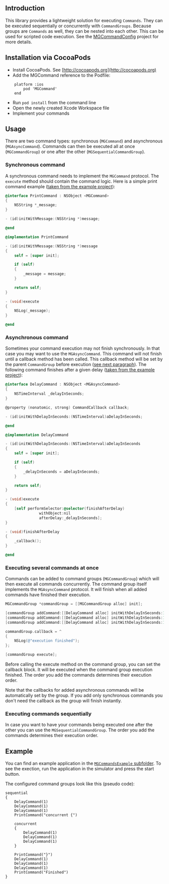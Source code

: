 ## Introduction

This library provides a lightweight solution for executing `Commands`. They can be executed sequentially or concurrently with `CommandGroups`. Because groups are `Commands` as well, they can be nested into each other. This can be used for scripted code execution. See the [MGCommandConfig](https://github.com/MattesGroeger/MGCommandConfig) project for more details.

## Installation via CocoaPods

- Install CocoaPods. See [http://cocoapods.org](http://cocoapods.org)
- Add the MGCommand reference to the Podfile:
```
    platform :ios
    	pod 'MGCommand'
    end
```

- Run `pod install` from the command line
- Open the newly created Xcode Workspace file
- Implement your commands

## Usage

There are two command types: synchronous (`MGCommand`) and asynchronous (`MGAsyncCommand`). Commands can then be executed all at once (`MGCommandGroup`) or one after the other (`MGSequentialCommandGroup`).

### Synchronous command

A synchronous command needs to implement the `MGCommand` protocol. The `execute` method should contain the command logic. Here is a simple print command example ([taken from the example project](https://github.com/MattesGroeger/MGCommand/tree/master/MGCommandExample/Classes)):

```objective-c
@interface PrintCommand : NSObject <MGCommand>
{
	NSString *_message;
}

- (id)initWithMessage:(NSString *)message;

@end
```

```objective-c
@implementation PrintCommand

- (id)initWithMessage:(NSString *)message
{
	self = [super init];

	if (self)
	{
		_message = message;
	}

	return self;
}

- (void)execute
{
	NSLog(_message);
}

@end
```

### Asynchronous command

Sometimes your command execution may not finish synchronously. In that case you may want to use the `MGAsyncCommand`. This command will not finish until a callback method has been called. This callback method will be set by the parent `CommandGroup` before execution ([see next paragraph](https://github.com/MattesGroeger/MGCommand/edit/master/Readme.md#executing-several-commands-at-once)). The following command finishes after a given delay ([taken from the example project](https://github.com/MattesGroeger/MGCommand/tree/master/MGCommandExample/Classes)):

```objective-c
@interface DelayCommand : NSObject <MGAsyncCommand>
{
	NSTimeInterval _delayInSeconds;
}

@property (nonatomic, strong) CommandCallback callback;

- (id)initWithDelayInSeconds:(NSTimeInterval)aDelayInSeconds;

@end
```

```objective-c
@implementation DelayCommand

- (id)initWithDelayInSeconds:(NSTimeInterval)aDelayInSeconds
{
	self = [super init];

	if (self)
	{
		_delayInSeconds = aDelayInSeconds;
	}

	return self;
}

- (void)execute
{
	[self performSelector:@selector(finishAfterDelay)
			   withObject:nil
			   afterDelay:_delayInSeconds];
}

- (void)finishAfterDelay
{
	_callback();
}

@end
```

### Executing several commands at once

Commands can be added to command groups (`MGCommandGroup`) which will then execute all commands concurrently. The command group itself implements the `MGAsyncCommand` protocol. It will finish when all added commands have finished their execution.

```objective-c
MGCommandGroup *commandGroup = [[MGCommandGroup alloc] init];

[commandGroup addCommand:[[DelayCommand alloc] initWithDelayInSeconds:1]];
[commandGroup addCommand:[[DelayCommand alloc] initWithDelayInSeconds:1]];
[commandGroup addCommand:[[DelayCommand alloc] initWithDelayInSeconds:1]];

commandGroup.callback = ^
{
	NSLog(@"execution finished");
};

[commandGroup execute];
```

Before calling the execute method on the command group, you can set the callback block. It will be executed when the command group execution finished. The order you add the commands determines their execution order.

Note that the callbacks for added asynchronous commands will be automatically set by the group. If you add only synchronous commands you don't need the callback as the group will finish instantly.

### Executing commands sequentially

In case you want to have your commands being executed one after the other you can use the `MGSequentialCommandGroup`. The order you add the commands determines their execution order.

## Example

You can find an example application in the [`MGCommandsExample` subfolder](https://github.com/MattesGroeger/MGCommand/tree/master/MGCommandExample/Classes). To see the exection, run the application in the simulator and press the start button. 

The configured command groups look like this (pseudo code):

	sequential
	{
		DelayCommand(1)
		DelayCommand(1)
		DelayCommand(1)
		PrintCommand("concurrent {")
		
		concurrent
		{
			DelayCommand(1)
			DelayCommand(1)
			DelayCommand(1)
		}
		
		PrintCommand("}")
		DelayCommand(1)
		DelayCommand(1)
		DelayCommand(1)
		PrintCommand("Finished")
	}
